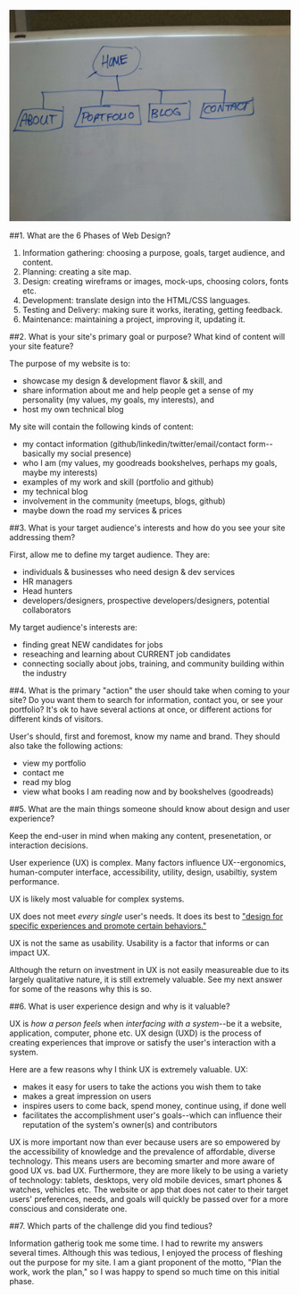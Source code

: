 ![Shea's first site map](imgs/site-map1.jpg)

##1. What are the 6 Phases of Web Design?

1. Information gathering: choosing a purpose, goals, target audience, and content.
2. Planning: creating a site map.
3. Design: creating wireframs or images, mock-ups, choosing colors, fonts etc.
4. Development: translate design into the HTML/CSS languages.
5. Testing and Delivery: making sure it works, iterating, getting feedback.
6. Maintenance: maintaining a project, improving it, updating it.


##2. What is your site's primary goal or purpose? What kind of content will your site feature?

The purpose of my website is to:

- showcase my design & development flavor & skill, and
- share information about me and help people get a sense of my personality (my values, my goals, my interests), and
- host my own technical blog

My site will contain the following kinds of content:

- my contact information (github/linkedin/twitter/email/contact form--basically my social presence)
- who I am (my values, my goodreads bookshelves, perhaps my goals, maybe my interests)
- examples of my work and skill (portfolio and github)
- my technical blog
- involvement in the community (meetups, blogs, github)
- maybe down the road my services & prices

##3. What is your target audience's interests and how do you see your site addressing them?

First, allow me to define my target audience. They are:

- individuals & businesses who need design & dev services
- HR managers
- Head hunters
- developers/designers, prospective developers/designers, potential collaborators

My target audience's interests are:

- finding great NEW candidates for jobs
- reseaching and learning about CURRENT job candidates
- connecting socially about jobs, training, and community building within the industry


##4. What is the primary "action" the user should take when coming to your site? Do you want them to search for information, contact you, or see your portfolio? It's ok to have several actions at once, or different actions for different kinds of visitors.

User's should, first and foremost, know my name and brand. They should also take the following actions:

- view my portfolio
- contact me
- read my blog
- view what books I am reading now and by bookshelves (goodreads)

##5. What are the main things someone should know about design and user experience?

Keep the end-user in mind when making any content, presenetation, or interaction decisions.

User experience (UX) is complex. Many factors influence UX--ergonomics, human-computer interface, accessibility, utility, design, usabiltiy, system performance.

UX is likely most valuable for complex systems.

UX does not meet *every single* user's needs. It does its best to ["design for specific experiences and promote certain behaviors."](http://www.smashingmagazine.com/2010/10/what-is-user-experience-design-overview-tools-and-resources/)

UX is not the same as usability. Usability is a factor that informs or can impact UX.

Although the return on investment in UX is not easily measureable due to its largely qualitative nature, it is still extremely valuable. See my next answer for some of the reasons why this is so.


##6. What is user experience design and why is it valuable?

UX is *how a person feels* when *interfacing with a system*--be it a website, application, computer, phone etc. UX design (UXD) is the process of creating experiences that improve or satisfy the user's interaction with a system.

Here are a few reasons why I think UX is extremely valuable. UX:

- makes it easy for users to take the actions you wish them to take
- makes a great impression on users
- inspires users to come back, spend money, continue using, if done well
- facilitates the accomplishment user's goals--which can influence their reputation of the system's owner(s) and contributors

UX is more important now than ever because users are so empowered by the accessibility of knowledge and the prevalence of affordable, diverse technology. This means users are becoming smarter and more aware of good UX vs. bad UX. Furthermore, they are more likely to be using a variety of  technology: tablets, desktops, very old mobile devices, smart phones & watches, vehicles etc. The website or app that does not cater to their target users' preferences, needs, and goals will quickly be passed over for a more conscious and considerate one.


##7. Which parts of the challenge did you find tedious?

Information gatherig took me some time. I had to rewrite my answers several times. Although this was tedious, I enjoyed the process of fleshing out the purpose for my site. I am a giant proponent of the motto, "Plan the work, work the plan," so I was happy to spend so much time on this initial phase.

<!-- This is just a test change
And this is a second change.
-->